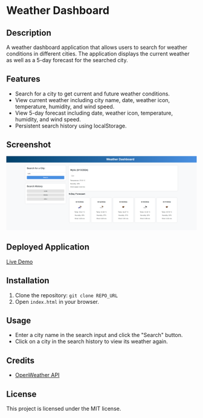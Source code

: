 # Weather Dashboard

## Description
A weather dashboard application that allows users to search for weather conditions in different cities. The application displays the current weather as well as a 5-day forecast for the searched city.

## Features
- Search for a city to get current and future weather conditions.
- View current weather including city name, date, weather icon, temperature, humidity, and wind speed.
- View 5-day forecast including date, weather icon, temperature, humidity, and wind speed.
- Persistent search history using localStorage.

## Screenshot
![Weather Dashboard Screenshot](assets\images\weatherDashboard.png)

## Deployed Application
[Live Demo](https://brandondunlap.github.io/fast-forecast/)

## Installation
1. Clone the repository: `git clone REPO_URL`
2. Open `index.html` in your browser.

## Usage
- Enter a city name in the search input and click the "Search" button.
- Click on a city in the search history to view its weather again.

## Credits
- [OpenWeather API](https://openweathermap.org/api)

## License

This project is licensed under the MIT license.
